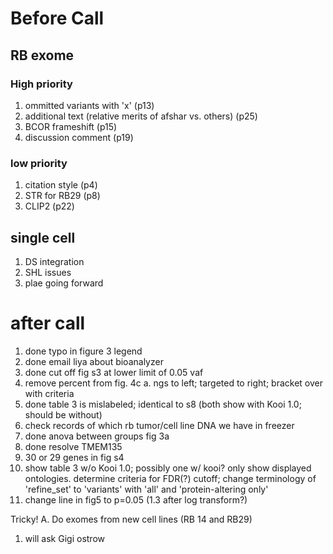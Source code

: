 # Before Call 

## RB exome

### High priority
1. ommitted variants with 'x' (p13)
2. additional text (relative merits of afshar vs. others) (p25)
3. BCOR frameshift (p15)
4. discussion comment (p19)

### low priority
1. citation style (p4)
2. STR for RB29 (p8)
3. CLIP2 (p22)

## single cell

1. DS integration
2. SHL issues
3. plae going forward

# after call
1. done typo in figure 3 legend
2. done email liya about bioanalyzer 
3. done cut off fig s3 at lower limit of 0.05 vaf 
4. remove percent from fig. 4c
 a. ngs to left; targeted to right; bracket over with criteria 
5. done table 3 is mislabeled; identical to s8 (both show with Kooi 1.0; should be without)
6. check records of which rb tumor/cell line DNA we have in freezer
7. done anova between groups fig 3a
8. done resolve TMEM135 
9. 30 or 29 genes in fig s4 
10. show table 3 w/o Kooi 1.0;  possibly one w/ kooi? only show displayed ontologies. determine criteria for FDR(?) cutoff; change terminology of 'refine_set' to 'variants' with 'all' and 'protein-altering only' 
11. change line in fig5 to p=0.05 (1.3 after log transform?)

Tricky!
A. Do exomes from new cell lines (RB 14 and RB29)
  1. will ask Gigi ostrow
